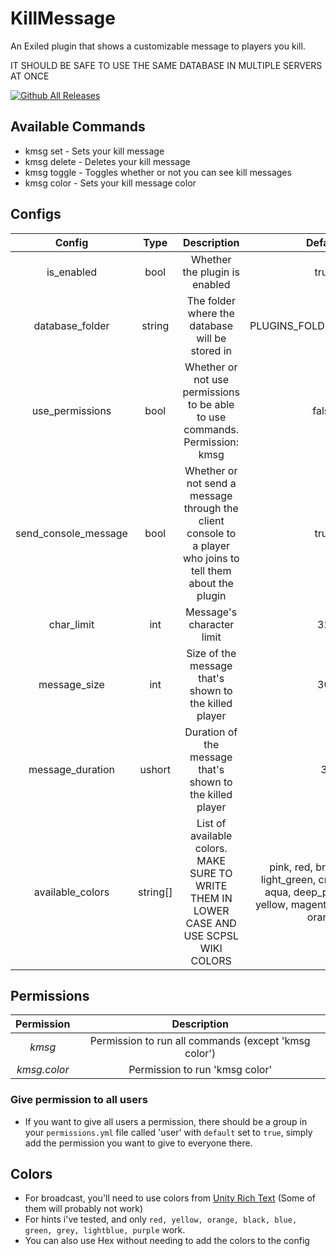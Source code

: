 # KillMessage

An Exiled plugin that shows a customizable message to players you kill.

IT SHOULD BE SAFE TO USE THE SAME DATABASE IN MULTIPLE SERVERS AT ONCE

[![Github All Releases](https://img.shields.io/github/downloads/1462903025/KillMessage/total?color=blue&style=for-the-badge)]()

## Available Commands

- kmsg set - Sets your kill message
- kmsg delete - Deletes your kill message
- kmsg toggle - Toggles whether or not you can see kill messages
- kmsg color - Sets your kill message color

## Configs

|        Config        |   Type   |                                                  Description                                                 |                                                       Default                                                      |
|:--------------------:|:--------:|:------------------------------------------------------------------------------------------------------------:|:------------------------------------------------------------------------------------------------------------------:|
|      is_enabled      |   bool   |                                         Whether the plugin is enabled                                        |                                                        true                                                        |
|    database_folder   |  string  |                                The folder where the database will be stored in                               |                                             PLUGINS_FOLDER/KillMessage                                             |
|    use_permissions   |   bool   |                  Whether or not use permissions to be able to use commands. Permission: kmsg                 |                                                        false                                                       |
| send_console_message |   bool   | Whether or not send a message through the client console to a player who joins to tell them about the plugin |                                                        true                                                        |
|      char_limit      |    int   |                                           Message's character limit                                          |                                                         32                                                         |
|     message_size     |    int   |                             Size of the message that's shown to the killed player                            |                                                         30                                                         |
|   message_duration   |  ushort  |                           Duration of the message that's shown to the killed player                          |                                                          3                                                         |
|   available_colors   | string[] |           List of available colors. MAKE SURE TO WRITE THEM IN LOWER CASE AND USE SCPSL WIKI COLORS          | pink, red, brown, silver, light_green, crimson, cyan, aqua, deep_pink, tomato, yellow, magenta, blue_green, orange |


## Permissions

| **Permission** |                    **Description**                   |
|:--------------:|:----------------------------------------------------:|
|     _kmsg_     | Permission to run all commands (except 'kmsg color') |
|  _kmsg.color_  |            Permission to run 'kmsg color'            |

### Give permission to all users

- If you want to give all users a permission, there should be a group in your ``permissions.yml`` file called 'user' with ``default`` set to ``true``, simply add the permission you want to give to everyone there.

## Colors

- For broadcast, you'll need to use colors from [Unity Rich Text](https://docs.unity3d.com/Packages/com.unity.ugui@1.0/manual/StyledText.html) (Some of them will probably not work)
- For hints i've tested, and only ``red, yellow, orange, black, blue, green, grey, lightblue, purple`` work.
- You can also use Hex without needing to add the colors to the config
